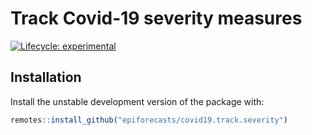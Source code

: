 
# Track Covid-19 severity measures

[![Lifecycle:
experimental](https://img.shields.io/badge/lifecycle-experimental-orange.svg)](https://www.tidyverse.org/lifecycle/#experimental)

## Installation

Install the unstable development version of the package with:

``` r
remotes::install_github("epiforecasts/covid19.track.severity")
```
